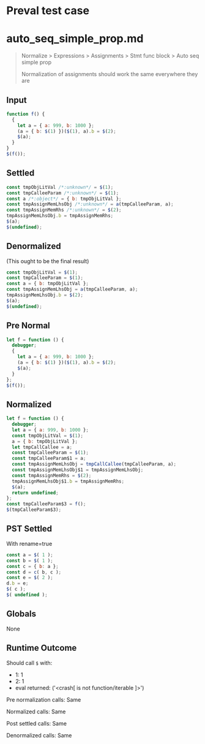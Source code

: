 # Preval test case

# auto_seq_simple_prop.md

> Normalize > Expressions > Assignments > Stmt func block > Auto seq simple prop
>
> Normalization of assignments should work the same everywhere they are

## Input

`````js filename=intro
function f() {
  {
    let a = { a: 999, b: 1000 };
    (a = { b: $(1) })($(1), a).b = $(2);
    $(a);
  }
}
$(f());
`````

## Settled


`````js filename=intro
const tmpObjLitVal /*:unknown*/ = $(1);
const tmpCalleeParam /*:unknown*/ = $(1);
const a /*:object*/ = { b: tmpObjLitVal };
const tmpAssignMemLhsObj /*:unknown*/ = a(tmpCalleeParam, a);
const tmpAssignMemRhs /*:unknown*/ = $(2);
tmpAssignMemLhsObj.b = tmpAssignMemRhs;
$(a);
$(undefined);
`````

## Denormalized
(This ought to be the final result)

`````js filename=intro
const tmpObjLitVal = $(1);
const tmpCalleeParam = $(1);
const a = { b: tmpObjLitVal };
const tmpAssignMemLhsObj = a(tmpCalleeParam, a);
tmpAssignMemLhsObj.b = $(2);
$(a);
$(undefined);
`````

## Pre Normal


`````js filename=intro
let f = function () {
  debugger;
  {
    let a = { a: 999, b: 1000 };
    (a = { b: $(1) })($(1), a).b = $(2);
    $(a);
  }
};
$(f());
`````

## Normalized


`````js filename=intro
let f = function () {
  debugger;
  let a = { a: 999, b: 1000 };
  const tmpObjLitVal = $(1);
  a = { b: tmpObjLitVal };
  let tmpCallCallee = a;
  const tmpCalleeParam = $(1);
  const tmpCalleeParam$1 = a;
  const tmpAssignMemLhsObj = tmpCallCallee(tmpCalleeParam, a);
  const tmpAssignMemLhsObj$1 = tmpAssignMemLhsObj;
  const tmpAssignMemRhs = $(2);
  tmpAssignMemLhsObj$1.b = tmpAssignMemRhs;
  $(a);
  return undefined;
};
const tmpCalleeParam$3 = f();
$(tmpCalleeParam$3);
`````

## PST Settled
With rename=true

`````js filename=intro
const a = $( 1 );
const b = $( 1 );
const c = { b: a };
const d = c( b, c );
const e = $( 2 );
d.b = e;
$( c );
$( undefined );
`````

## Globals

None

## Runtime Outcome

Should call `$` with:
 - 1: 1
 - 2: 1
 - eval returned: ('<crash[ <ref> is not function/iterable ]>')

Pre normalization calls: Same

Normalized calls: Same

Post settled calls: Same

Denormalized calls: Same

